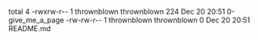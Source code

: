 total 4
-rwxrw-r-- 1 thrownblown thrownblown 224 Dec 20 20:51 0-give_me_a_page
-rw-rw-r-- 1 thrownblown thrownblown   0 Dec 20 20:51 README.md
